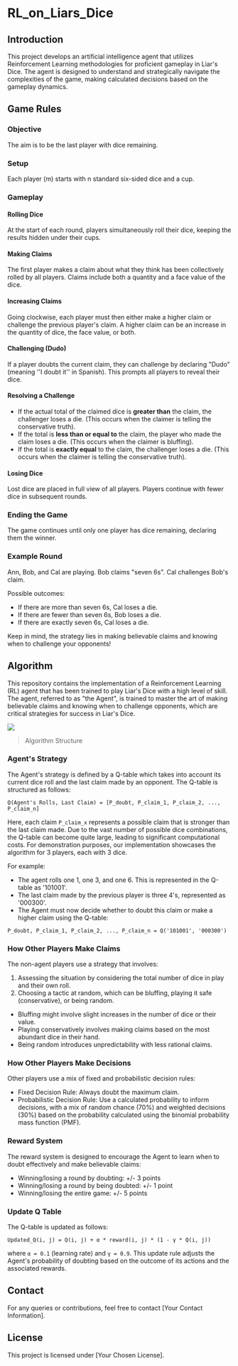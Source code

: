 # RL_on_Liars_Dice

## Introduction
This project develops an artificial intelligence agent that utilizes Reinforcement Learning methodologies for proficient gameplay in Liar's Dice. The agent is designed to understand and strategically navigate the complexities of the game, making calculated decisions based on the gameplay dynamics.

## Game Rules

### Objective
The aim is to be the last player with dice remaining.

### Setup
Each player (m) starts with n standard six-sided dice and a cup.

### Gameplay

#### Rolling Dice
At the start of each round, players simultaneously roll their dice, keeping the results hidden under their cups.

#### Making Claims
The first player makes a claim about what they think has been collectively rolled by all players. Claims include both a quantity and a face value of the dice.

#### Increasing Claims
Going clockwise, each player must then either make a higher claim or challenge the previous player's claim. A higher claim can be an increase in the quantity of dice, the face value, or both.

#### Challenging (Dudo)
If a player doubts the current claim, they can challenge by declaring "Dudo" (meaning ''I doubt it'' in Spanish). This prompts all players to reveal their dice.

#### Resolving a Challenge
- If the actual total of the claimed dice is **greater than** the claim, the challenger loses a die. (This occurs when the claimer is telling the conservative truth).
- If the total is **less than or equal to** the claim, the player who made the claim loses a die. (This occurs when the claimer is bluffing).
- If the total is **exactly equal** to the claim, the challenger loses a die. (This occurs when the claimer is telling the conservative truth).

#### Losing Dice
Lost dice are placed in full view of all players. Players continue with fewer dice in subsequent rounds.

### Ending the Game
The game continues until only one player has dice remaining, declaring them the winner.

### Example Round

Ann, Bob, and Cal are playing. Bob claims "seven 6s". Cal challenges Bob's claim.

Possible outcomes:
- If there are more than seven 6s, Cal loses a die.
- If there are fewer than seven 6s, Bob loses a die.
- If there are exactly seven 6s, Cal loses a die.

Keep in mind, the strategy lies in making believable claims and knowing when to challenge your opponents!

## Algorithm
This repository contains the implementation of a Reinforcement Learning (RL) agent that has been trained to play Liar's Dice with a high level of skill. The agent, referred to as "the Agent", is trained to master the art of making believable claims and knowing when to challenge opponents, which are critical strategies for success in Liar's Dice.

![](https://github.com/jiahezheng/RL_on_Liars_Dice/blob/main/Algorithm_structure.png)

> Algorithm Structure

### Agent's Strategy

The Agent's strategy is defined by a Q-table which takes into account its current dice roll and the last claim made by an opponent. The Q-table is structured as follows:

`Q(Agent's Rolls, Last Claim) = [P_doubt, P_claim_1, P_claim_2, ..., P_claim_n]`

Here, each claim `P_claim_x` represents a possible claim that is stronger than the last claim made. Due to the vast number of possible dice combinations, the Q-table can become quite large, leading to significant computational costs. For demonstration purposes, our implementation showcases the algorithm for 3 players, each with 3 dice.

For example:
- The agent rolls one 1, one 3, and one 6. This is represented in the Q-table as '101001'.
- The last claim made by the previous player is three 4's, represented as '000300'.
- The Agent must now decide whether to doubt this claim or make a higher claim using the Q-table:

`P_doubt, P_claim_1, P_claim_2, ..., P_claim_n = Q('101001', '000300')`

### How Other Players Make Claims

The non-agent players use a strategy that involves:
1. Assessing the situation by considering the total number of dice in play and their own roll.
2. Choosing a tactic at random, which can be bluffing, playing it safe (conservative), or being random.

- Bluffing might involve slight increases in the number of dice or their value.
- Playing conservatively involves making claims based on the most abundant dice in their hand.
- Being random introduces unpredictability with less rational claims.

### How Other Players Make Decisions

Other players use a mix of fixed and probabilistic decision rules:

- Fixed Decision Rule: Always doubt the maximum claim.
- Probabilistic Decision Rule: Use a calculated probability to inform decisions, with a mix of random chance (70%) and weighted decisions (30%) based on the probability calculated using the binomial probability mass function (PMF).

### Reward System

The reward system is designed to encourage the Agent to learn when to doubt effectively and make believable claims:

- Winning/losing a round by doubting: +/- 3 points
- Winning/losing a round by being doubted: +/- 1 point
- Winning/losing the entire game: +/- 5 points

### Update Q Table

The Q-table is updated as follows:

`Updated_Q(i, j) = Q(i, j) + α * reward(i, j) * (1 - γ * Q(i, j))`

where `α = 0.1` (learning rate) and `γ = 0.9`. This update rule adjusts the Agent's probability of doubting based on the outcome of its actions and the associated rewards.



## Contact
For any queries or contributions, feel free to contact [Your Contact Information].

## License
This project is licensed under [Your Chosen License].
